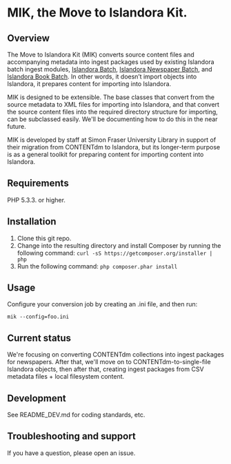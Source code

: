 # MIK, the Move to Islandora Kit.

## Overview

The Move to Islandora Kit (MIK) converts source content files and accompanying metadata into ingest packages used by existing Islandora batch ingest modules, [Islandora Batch](https://github.com/Islandora/islandora_batch), [Islandora Newspaper Batch](https://github.com/discoverygarden/islandora_newspaper_batch), and [Islandora Book Batch](https://github.com/Islandora/islandora_book_batch). In other words, it doesn’t import objects into Islandora, it prepares content for importing into Islandora.

MIK is designed to be extensible. The base classes that convert from the source metadata to XML files for importing into Islandora, and that convert the source content files into the required directory structure for importing, can be subclassed easily. We'll be documenting how to do this in the near future.

MIK is developed by staff at Simon Fraser University Library in support of their migration from CONTENTdm to Islandora, but its longer-term purpose is as a general toolkit for preparing content for importing content into Islandora.

## Requirements

PHP 5.3.3. or higher.

## Installation

1. Clone this git repo.
2. Change into the resulting directory and install Composer by running the following command: ```curl -sS https://getcomposer.org/installer | php```
3. Run the following command: ```php composer.phar install```

## Usage

Configure your conversion job by creating an .ini file, and then run:

```mik --config=foo.ini```

## Current status

We're focusing on converting CONTENTdm collections into ingest packages for newspapers. After that, we'll move on to CONTENTdm-to-single-file Islandora objects, then after that, creating ingest packages from CSV metadata files + local filesystem content.

## Development

See README_DEV.md for coding standards, etc.

## Troubleshooting and support

If you have a question, please open an issue.